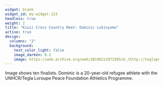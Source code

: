 ```yaml
---
widget: blank
widget_id: my-widget-123
headless: true
weight: 2
title: "Kisii Cross Country Meet: Dominic Lokinyomo"
active: true
design:
  columns: "2"
  background:
    text_color_light: false
    image_darken: 0.2
    image: https://web.archive.org/web/20190221072505im_/http://teglapeacefoundation.org/wp-content/uploads/2019/01/Refugee-team-warms-up-before-the-start-of-the-Senior-Men-competition-in-Kisii-800x600.jpg
---
```

Image shows ten finalists. Dominic is a 20-year-old refugee athlete with the UNHCR/Tegla Loroupe Peace Foundation Athletics Programme.
